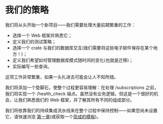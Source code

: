 # 我们的策略

我们将从头开始一个新项目——我们需要处理大量前期繁重的工作：

- 选择一个 Web 框架并熟悉它；
- 定义我们的测试策略；
- 选择一个 crate 与我们的数据库交互(我们需要将这些电子邮件保存在某个地方！)；
- 定义我们希望如何管理数据库模式随时间的变化(也就是迁移)；
- 实际编写一些查询。

这项工作非常繁重，如果一头扎进去可能会让人不知所措。

我们将添加一个垫脚石，使整个过程更容易理解：在处理 /subscriptions 之前，我们将实现一个 /health_check 端点。虽然没有业务逻辑，但这是一个很好的机会，让我们熟悉我们的 Web 框架，并了解其所有不同的组成部分。

我们将依靠我们的持续集成流水线来在整个过程中保持控制——如果您尚未设置它，请快速浏览 [第一章](/cp1-getting-started)(或获取一个[现成的模板](https://www.lpalmieri.com/posts/2020-06-06-zero-to-production-1-setup-toolchain-ides-ci/#5-2-ready-to-go-ci-pipelines))。
